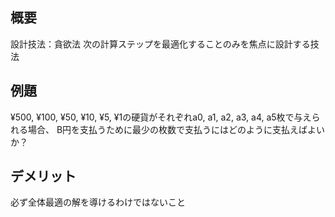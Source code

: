 ## 概要
設計技法：貪欲法
次の計算ステップを最適化することのみを焦点に設計する技法

## 例題
¥500, ¥100, ¥50, ¥10, ¥5, ¥1の硬貨がそれぞれa0, a1, a2, a3, a4, a5枚で与えられる場合、
B円を支払うために最少の枚数で支払うにはどのように支払えばよいか？

## デメリット
必ず全体最適の解を導けるわけではないこと
